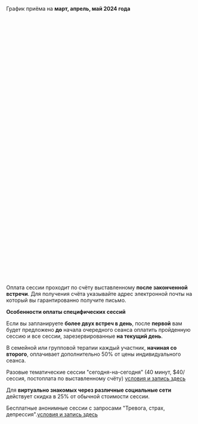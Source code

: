 График приёма на **март, апрель, май 2024 года**

<!-- Calendly inline widget begin -->
<div class="calendly-inline-widget" data-url="https://calendly.com/regular-sessions" style="min-width:320px;height:700px;"></div>
<script type="text/javascript" src="https://assets.calendly.com/assets/external/widget.js" async></script>
<!-- Calendly inline widget end -->


Оплата сессии проходит по счёту выставленному **после законченной встречи**. Для получения счёта указывайте адрес электронной почты на который вы гарантированно получите письмо. 

**Особенности оплаты специфических сессий**

Если вы запланируете **более двух встреч в день**, после **первой** вам будет предложено **до** начала очередного сеанса оплатить пройденную сессию и все сессии, зарезервированные **на текущий день**.

В семейной или групповой терапии каждый участник, **начиная со второго**, оплачивает дополнительно 50% от цены индивидуального сеанса. 

Разовые тематические сессии "сегодня-на-сегодня" (40 минут, $40/сессия, постоплата по выставленному счёту) [условия и запись здесь](https://scr.ru/pay/)

Для **виртуально знакомых через различные социальные сети** действует скидка в 25% от обычной стоимости сессии.

Бесплатные анонимные сессии с запросами "Тревога, страх, депрессия".[условия и запись здесь](https://scr.ru/free/)